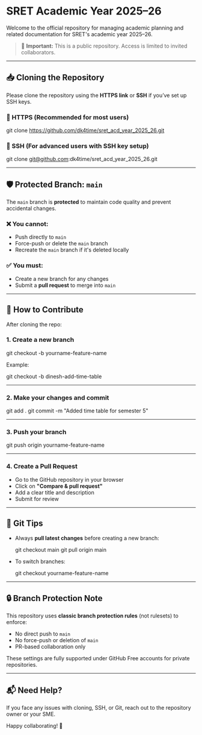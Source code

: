 # SRET Academic Year 2025–26

Welcome to the official repository for managing academic planning and related documentation for SRET's academic year 2025–26.

> 🚨 **Important:** This is a public repository. Access is limited to invited collaborators.

---

## 📥 Cloning the Repository

Please clone the repository using the **HTTPS link** or **SSH** if you’ve set up SSH keys.

### 🔹 HTTPS (Recommended for most users)

git clone https://github.com/dk4time/sret_acd_year_2025_26.git

### 🔹 SSH (For advanced users with SSH key setup)

git clone git@github.com:dk4time/sret_acd_year_2025_26.git

---

## 🛡️ Protected Branch: `main`

The `main` branch is **protected** to maintain code quality and prevent accidental changes.

### ❌ You **cannot**:

- Push directly to `main`
- Force-push or delete the `main` branch
- Recreate the `main` branch if it's deleted locally

### ✅ You **must**:

- Create a new branch for any changes
- Submit a **pull request** to merge into `main`

---

## 🚀 How to Contribute

After cloning the repo:

### 1. Create a new branch

git checkout -b yourname-feature-name

Example:

git checkout -b dinesh-add-time-table

---

### 2. Make your changes and commit

git add .
git commit -m "Added time table for semester 5"

---

### 3. Push your branch

git push origin yourname-feature-name

---

### 4. Create a Pull Request

- Go to the GitHub repository in your browser
- Click on **"Compare & pull request"**
- Add a clear title and description
- Submit for review

---

## 🧠 Git Tips

- Always **pull latest changes** before creating a new branch:

  git checkout main
  git pull origin main

- To switch branches:

  git checkout yourname-feature-name

---

## 🔒 Branch Protection Note

This repository uses **classic branch protection rules** (not rulesets) to enforce:

- No direct push to `main`
- No force-push or deletion of `main`
- PR-based collaboration only

These settings are fully supported under GitHub Free accounts for private repositories.

---

## 📬 Need Help?

If you face any issues with cloning, SSH, or Git, reach out to the repository owner or your SME.

Happy collaborating! 🚀
